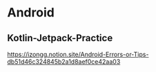 # Android
## Kotlin-Jetpack-Practice
https://izongg.notion.site/Android-Errors-or-Tips-db51d46c324845b2a1d8aef0ce42aa03
